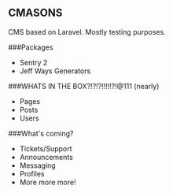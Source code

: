 ## CMASONS 

CMS based on Laravel. Mostly testing purposes. 

###Packages
- Sentry 2
- Jeff Ways Generators

###WHATS IN THE BOX?!?!?!!!!!?!@111 (nearly)
- Pages
- Posts
- Users

###What's coming?
- Tickets/Support
- Announcements
- Messaging
- Profiles
- More more more!


